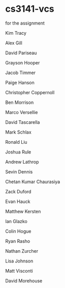 # cs3141-vcs
for the assignment

Kim Tracy

Alex Gill

David Pariseau

Grayson Hooper

Jacob Timmer

Paige Hanson

Christopher Coppernoll

Ben Morrison

Marco Versellie

David Tascarella

Mark Schlax

Ronald Liu

Joshua Rule

Andrew Lathrop

Sevin Dennis

Chetan Kumar Chaurasiya

Zack Duford

Evan Hauck

Matthew Kersten

Ian Glazko

Colin Hogue

Ryan Rasho

Nathan Zurcher

Lisa Johnson

Matt Visconti

David Morehouse

